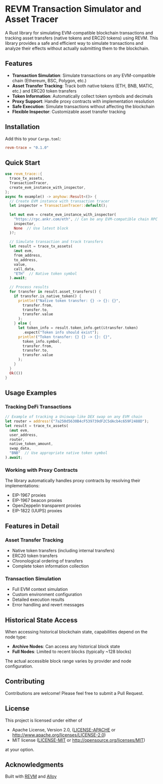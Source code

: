 # REVM Transaction Simulator and Asset Tracer

A Rust library for simulating EVM-compatible blockchain transactions and tracking asset transfers (native tokens and ERC20 tokens) using REVM. This library provides a safe and efficient way to simulate transactions and analyze their effects without actually submitting them to the blockchain.

## Features

- **Transaction Simulation**: Simulate transactions on any EVM-compatible chain (Ethereum, BSC, Polygon, etc.)
- **Asset Transfer Tracking**: Track both native tokens (ETH, BNB, MATIC, etc.) and ERC20 token transfers
- **Token Information**: Automatically collect token symbols and decimals
- **Proxy Support**: Handle proxy contracts with implementation resolution
- **Safe Execution**: Simulate transactions without affecting the blockchain
- **Flexible Inspector**: Customizable asset transfer tracking

## Installation

Add this to your `Cargo.toml`:
```toml
revm-trace = "0.1.0"
```

## Quick Start

```rust
use revm_trace::{
  trace_tx_assets,
  TransactionTracer,
  create_evm_instance_with_inspector,
};
async fn example() -> anyhow::Result<()> {
  // Create EVM instance with transaction tracer
  let inspector = TransactionTracer::default();
  
  let mut evm = create_evm_instance_with_inspector(
    "https://rpc.ankr.com/eth", // Can be any EVM-compatible chain RPC
    inspector,
    None  // Use latest block
  )?;
  
  // Simulate transaction and track transfers
  let result = trace_tx_assets(
    &mut evm,
    from_address,
    to_address,
    value,
    call_data,
    "ETH"  // Native token symbol
  ).await;
  
  // Process results
  for transfer in result.asset_transfers() {
    if transfer.is_native_token() {
      println!("Native token transfer: {} -> {}: {}",
        transfer.from,
        transfer.to,
        transfer.value
      );
    } else {
      let token_info = result.token_info.get(&transfer.token)
        .expect("Token info should exist");
      println!("Token transfer: {} {} -> {}: {}",
        token_info.symbol,
        transfer.from,
        transfer.to,
        transfer.value
      );
    }
  }
  Ok(())
}
```

## Usage Examples

### Tracking DeFi Transactions

```rust
// Example of tracking a Uniswap-like DEX swap on any EVM chain
let router = address!("7a250d5630B4cF539739dF2C5dAcb4c659F2488D");
let result = trace_tx_assets(
  &mut evm,
  user_address,
  router,
  native_token_amount,
  swap_data,
  "BNB"  // Use appropriate native token symbol
).await;
```

### Working with Proxy Contracts

The library automatically handles proxy contracts by resolving their implementations:
- EIP-1967 proxies
- EIP-1967 beacon proxies
- OpenZeppelin transparent proxies
- EIP-1822 (UUPS) proxies

## Features in Detail

### Asset Transfer Tracking
- Native token transfers (including internal transfers)
- ERC20 token transfers
- Chronological ordering of transfers
- Complete token information collection

### Transaction Simulation
- Full EVM context simulation
- Custom environment configuration
- Detailed execution results
- Error handling and revert messages

## Historical State Access

When accessing historical blockchain state, capabilities depend on the node type:

- **Archive Nodes**: Can access any historical block state
- **Full Nodes**: Limited to recent blocks (typically ~128 blocks)

The actual accessible block range varies by provider and node configuration.

## Contributing

Contributions are welcome! Please feel free to submit a Pull Request.

## License

This project is licensed under either of

 * Apache License, Version 2.0, ([LICENSE-APACHE](LICENSE-APACHE) or http://www.apache.org/licenses/LICENSE-2.0)
 * MIT license ([LICENSE-MIT](LICENSE-MIT) or http://opensource.org/licenses/MIT)

at your option.

## Acknowledgments

Built with [REVM](https://github.com/bluealloy/revm) and [Alloy](https://github.com/alloy-rs/alloy)
